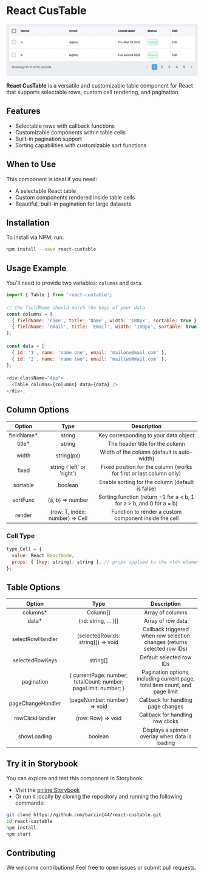 
# React CusTable

![preview](https://raw.githubusercontent.com/barzin144/react-custable/main/.storybook/react-custable.png)

**React CusTable** is a versatile and customizable table component for React that supports selectable rows, custom cell rendering, and pagination.

## Features

- Selectable rows with callback functions
- Customizable components within table cells
- Built-in pagination support
- Sorting capabilities with customizable sort functions

## When to Use

This component is ideal if you need:

- A selectable React table
- Custom components rendered inside table cells
- Beautiful, built-in pagination for large datasets

## Installation

To install via NPM, run:

```bash
npm install --save react-custable
```

## Usage Example

You'll need to provide two variables: `columns` and `data`.

```javascript
import { Table } from 'react-custable';

// the fieldName should match the keys of your data
const columns = [
  { fieldName: 'name', title: 'Name', width: '180px', sortable: true },
  { fieldName: 'email', title: 'Email', width: '180px', sortable: true },
];

const data = [
  { id: '1', name: 'name one', email: 'mailone@mail.com' },
  { id: '2', name: 'name two', email: 'mailtwo@mail.com' },
];

<div className="App">
  <Table columns={columns} data={data} />
</div>;
```

## Column Options

|    Option     |        Type         |                                      Description                                      |
| :-----------: | :-----------------: | :-----------------------------------------------------------------------------------: |
|  fieldName\*  |       string        |                                   Key corresponding to your data object               |
|    title\*    |       string        |                                The header title for the column                        |
|     width      |     string(px)      |                      Width of the column (default is auto-width)                      |
|     fixed      | string ('left' or 'right') | Fixed position for the column (works for first or last column only)                 |
|   sortable     |      boolean       |                       Enable sorting for the column (default is false)                |
|   sortFunc     | (a, b) => number   | Sorting function (return -1 for a < b, 1 for a > b, and 0 for a = b)                 |
|    render      | (row: T, index: number) => Cell | Function to render a custom component inside the cell                             |

### Cell Type

```javascript
type Cell = {
  value: React.ReactNode,
  props: { [key: string]: string }, // props applied to the <td> element, such as colspan
};
```

## Table Options

|       Option        |                Type                |                                 Description                                  |
| :-----------------: | :-------------------------------: | :-------------------------------------------------------------------------: |
|      columns\*       |             Column[]              |                                Array of columns                              |
|        data\*        |      { id: string, ... }[]        |                               Array of row data                              |
|  selectRowHandler    |  (selectedRowIds: string[]) => void | Callback triggered when row selection changes (returns selected row IDs)    |
|  selectedRowKeys     |             string[]              |                          Default selected row IDs                            |
|     pagination       | { currentPage: number; totalCount: number; pageLimit: number; } |  Pagination options, including current page, total item count, and page limit |
| pageChangeHandler    |      (pageNumber: number) => void  |             Callback for handling page changes                               |
|   rowClickHandler    |          (row: Row) => void       |             Callback for handling row clicks                                 |
|     showLoading      |              boolean              |          Displays a spinner overlay when data is loading                     |

## Try it in Storybook

You can explore and test this component in Storybook:

- Visit the [online Storybook](https://barzin144.github.io/react-custable)
- Or run it locally by cloning the repository and running the following commands:

```bash
git clone https://github.com/barzin144/react-custable.git
cd react-custable
npm install
npm start
```

## Contributing

We welcome contributions! Feel free to open issues or submit pull requests.

